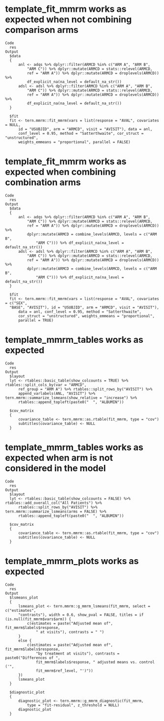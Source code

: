 # template_fit_mmrm works as expected when not combining comparison arms

    Code
      res
    Output
      $data
      {
          anl <- adqs %>% dplyr::filter(ARMCD %in% c("ARM A", "ARM B", 
              "ARM C")) %>% dplyr::mutate(ARMCD = stats::relevel(ARMCD, 
              ref = "ARM A")) %>% dplyr::mutate(ARMCD = droplevels(ARMCD)) %>% 
              df_explicit_na(na_level = default_na_str())
          adsl <- adsl %>% dplyr::filter(ARMCD %in% c("ARM A", "ARM B", 
              "ARM C")) %>% dplyr::mutate(ARMCD = stats::relevel(ARMCD, 
              ref = "ARM A")) %>% dplyr::mutate(ARMCD = droplevels(ARMCD)) %>% 
              df_explicit_na(na_level = default_na_str())
      }
      
      $fit
      fit <- tern.mmrm::fit_mmrm(vars = list(response = "AVAL", covariates = NULL, 
          id = "USUBJID", arm = "ARMCD", visit = "AVISIT"), data = anl, 
          conf_level = 0.95, method = "Satterthwaite", cor_struct = "unstructured", 
          weights_emmeans = "proportional", parallel = FALSE)
      

# template_fit_mmrm works as expected when combining combination arms

    Code
      res
    Output
      $data
      {
          anl <- adqs %>% dplyr::filter(ARMCD %in% c("ARM A", "ARM B", 
              "ARM C")) %>% dplyr::mutate(ARMCD = stats::relevel(ARMCD, 
              ref = "ARM A")) %>% dplyr::mutate(ARMCD = droplevels(ARMCD)) %>% 
              dplyr::mutate(ARMCD = combine_levels(ARMCD, levels = c("ARM B", 
                  "ARM C"))) %>% df_explicit_na(na_level = default_na_str())
          adsl <- adsl %>% dplyr::filter(ARMCD %in% c("ARM A", "ARM B", 
              "ARM C")) %>% dplyr::mutate(ARMCD = stats::relevel(ARMCD, 
              ref = "ARM A")) %>% dplyr::mutate(ARMCD = droplevels(ARMCD)) %>% 
              dplyr::mutate(ARMCD = combine_levels(ARMCD, levels = c("ARM B", 
                  "ARM C"))) %>% df_explicit_na(na_level = default_na_str())
      }
      
      $fit
      fit <- tern.mmrm::fit_mmrm(vars = list(response = "AVAL", covariates = c("SEX", 
      "BASE", "AVISIT"), id = "USUBJID", arm = "ARMCD", visit = "AVISIT"), 
          data = anl, conf_level = 0.95, method = "Satterthwaite", 
          cor_struct = "unstructured", weights_emmeans = "proportional", 
          parallel = TRUE)
      

# template_mmrm_tables works as expected

    Code
      res
    Output
      $layout
      lyt <- rtables::basic_table(show_colcounts = TRUE) %>% rtables::split_cols_by(var = "ARMCD", 
          ref_group = "ARM A") %>% rtables::split_rows_by("AVISIT") %>% 
          append_varlabels(ANL, "AVISIT") %>% tern.mmrm::summarize_lsmeans(show_relative = "increase") %>% 
          rtables::append_topleft(paste0("  ", "ALBUMIN"))
      
      $cov_matrix
      {
          covariance_table <- tern.mmrm::as.rtable(fit_mmrm, type = "cov")
          subtitles(covariance_table) <- NULL
      }
      

# template_mmrm_tables works as expected when arm is not considered in the model

    Code
      res
    Output
      $layout
      lyt <- rtables::basic_table(show_colcounts = FALSE) %>% rtables::add_overall_col("All Patients") %>% 
          rtables::split_rows_by("AVISIT") %>% tern.mmrm::summarize_lsmeans(arms = FALSE) %>% 
          rtables::append_topleft(paste0("  ", "ALBUMIN"))
      
      $cov_matrix
      {
          covariance_table <- tern.mmrm::as.rtable(fit_mmrm, type = "cov")
          subtitles(covariance_table) <- NULL
      }
      

# template_mmrm_plots works as expected

    Code
      res
    Output
      $lsmeans_plot
      {
          lsmeans_plot <- tern.mmrm::g_mmrm_lsmeans(fit_mmrm, select = c("estimates", 
          "contrasts"), width = 0.6, show_pval = FALSE, titles = if (is.null(fit_mmrm$vars$arm)) {
              c(estimates = paste("Adjusted mean of", fit_mmrm$labels$response, 
                  " at visits"), contrasts = " ")
          }
          else {
              c(estimates = paste("Adjusted mean of", fit_mmrm$labels$response, 
                  "by treatment at visits"), contrasts = paste0("Differences of ", 
                  fit_mmrm$labels$response, " adjusted means vs. control ('", 
                  fit_mmrm$ref_level, "')"))
          })
          lsmeans_plot
      }
      
      $diagnostic_plot
      {
          diagnostic_plot <- tern.mmrm::g_mmrm_diagnostic(fit_mmrm, 
              type = "fit-residual", z_threshold = NULL)
          diagnostic_plot
      }
      

